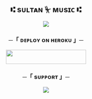 <h2 align="center">
    ⑆ sᴜʟᴛᴀɴ ⏧ ᴍᴜsɪᴄ ⑆
</h2>

<p align="center">
  <img src="https://te.legra.ph/file/dff08eb8045088947b3b7.jpg">
</p>




</p>

<h3 align="center">
    ─「 ᴅᴇᴩʟᴏʏ ᴏɴ ʜᴇʀᴏᴋᴜ 」─
</h3>

<p align="center"><a href="https://dashboard.heroku.com/new?template=https://github.com/AnonymousX1025/AnonXMusic"> <img src="https://img.shields.io/badge/Deploy%20On%20Heroku-black?style=for-the-badge&logo=heroku" width="220" height="38.45"/></a></p>

<h3 align="center">
   
<h3 align="center">
    ─「 sᴜᴩᴩᴏʀᴛ 」─
</h3>

<p align="center">
<a href="https://t.me/P_B_C_H_A_T"><img src="https://img.shields.io/badge/-Support%20Group-blue.svg?style=for-the-badge&logo=Telegram"></a>
</p>


    



